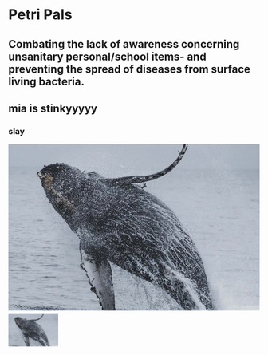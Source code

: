 # Petri Pals
## Combating the lack of awareness concerning unsanitary personal/school items- and preventing the spread of diseases from surface living bacteria.
## mia is stinkyyyyy
### slay

![Alt text](image.png)
<img src="image.png" width=100>